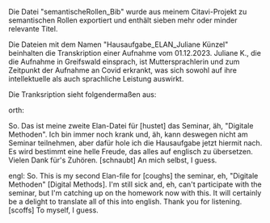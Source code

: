 Die Datei "semantischeRollen_Bib" wurde aus meinem Citavi-Projekt zu semantischen Rollen exportiert und enthält sieben mehr oder minder relevante Titel.

Die Dateien mit dem Namen "Hausaufgabe_ELAN_Juliane Künzel" beinhalten die Transkription einer Aufnahme vom 01.12.2023. Juliane K., die die Aufnahme in Greifswald einsprach, ist Muttersprachlerin und zum Zeitpunkt der Aufnahme an Covid erkrankt, was sich sowohl auf ihre intellektuelle als auch sprachliche Leistung auswirkt.

Die Tranksription sieht folgendermaßen aus:

orth:

So. Das ist meine zweite Elan-Datei für [hustet] das Seminar, äh, "Digitale Methoden". Ich bin immer noch krank und, äh, kann deswegen nicht am Seminar teilnehmen, aber dafür hole ich die Hausaufgabe jetzt hiermit nach. Es wird bestimmt eine helle Freude, das alles auf englisch zu übersetzen. Vielen Dank für's Zuhören. [schnaubt] An mich selbst, I guess. 



engl:
So. This is my second Elan-file for [coughs] the seminar, eh, "Digitale Methoden" [Digital Methods]. I'm still sick and, eh, can't participate with the seminar, but I'm catching up on the homework now with this. It will certainly be a delight to translate all of this into english. Thank you for listening. [scoffs] To myself, I guess. 






